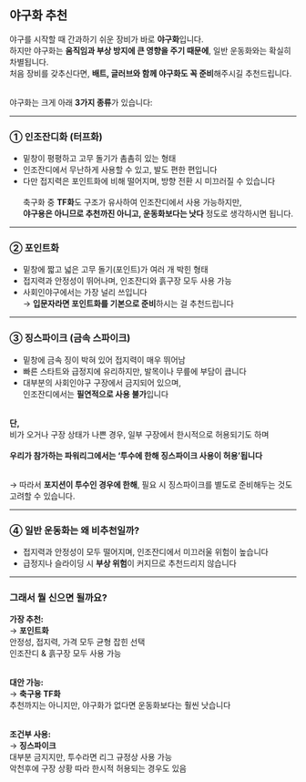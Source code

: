<h2>야구화 추천</h2>

야구를 시작할 때 간과하기 쉬운 장비가 바로 <strong>야구화</strong>입니다.<br>
하지만 야구화는 <strong>움직임과 부상 방지에 큰 영향을 주기 때문에</strong>, 일반 운동화와는 확실히 차별됩니다.<br>
처음 장비를 갖추신다면, <strong>배트, 글러브와 함께 야구화도 꼭 준비</strong>해주시길 추천드립니다.<br><br>

야구화는 크게 아래 <strong>3가지 종류</strong>가 있습니다:<br>

---

<h3><strong>① 인조잔디화 (터프화)</strong></h3>

- 밑창이 평평하고 고무 돌기가 촘촘히 있는 형태<br>
- 인조잔디에서 무난하게 사용할 수 있고, 발도 편한 편입니다<br>
- 다만 접지력은 포인트화에 비해 떨어지며, 방향 전환 시 미끄러질 수 있습니다<br><br>
축구화 중 <strong>TF화</strong>도 구조가 유사하여 인조잔디에서 사용 가능하지만,<br>
<strong>야구용은 아니므로 추천까진 아니고, 운동화보다는 낫다</strong> 정도로 생각하시면 됩니다.<br>

---

<h3><strong>② 포인트화</strong></h3>

- 밑창에 짧고 넓은 고무 돌기(포인트)가 여러 개 박힌 형태<br>
- 접지력과 안정성이 뛰어나며, 인조잔디와 흙구장 모두 사용 가능<br>
- 사회인야구에서는 가장 널리 쓰입니다<br>
→ <strong>입문자라면 포인트화를 기본으로 준비</strong>하시는 걸 추천드립니다<br>

---

<h3><strong>③ 징스파이크 (금속 스파이크)</strong></h3>

- 밑창에 금속 징이 박혀 있어 접지력이 매우 뛰어남<br>
- 빠른 스타트와 급정지에 유리하지만, 발목이나 무릎에 부담이 큽니다<br>
- 대부분의 사회인야구 구장에서 금지되어 있으며,<br>
  인조잔디에서는 <strong>필연적으로 사용 불가</strong>입니다<br><br>

<strong>단,</strong><br>
비가 오거나 구장 상태가 나쁜 경우, 일부 구장에서 한시적으로 허용되기도 하며<br><br>
<strong>우리가 참가하는 파워리그에서는 ‘투수에 한해 징스파이크 사용이 허용’됩니다</strong><br><br>

→ 따라서 <strong>포지션이 투수인 경우에 한해</strong>, 필요 시 징스파이크를 별도로 준비해두는 것도 고려할 수 있습니다.<br>

---

<h3><strong>④ 일반 운동화는 왜 비추천일까?</strong></h3>

- 접지력과 안정성이 모두 떨어지며, 인조잔디에서 미끄러울 위험이 높습니다<br>
- 급정지나 슬라이딩 시 <strong>부상 위험</strong>이 커지므로 추천드리지 않습니다<br>

---

<h3><strong>그래서 뭘 신으면 될까요?</strong></h3>

<strong>가장 추천:</strong><br>
→ <strong>포인트화</strong><br>
안정성, 접지력, 가격 모두 균형 잡힌 선택<br>
인조잔디 & 흙구장 모두 사용 가능<br><br>

<strong>대안 가능:</strong><br>
→ <strong>축구용 TF화</strong><br>
추천까지는 아니지만, 야구화가 없다면 운동화보다는 훨씬 낫습니다<br><br>

<strong>조건부 사용:</strong><br>
→ <strong>징스파이크</strong><br>
대부분 금지지만, 투수라면 리그 규정상 사용 가능<br>
악천후에 구장 상황 따라 한시적 허용되는 경우도 있음<br>